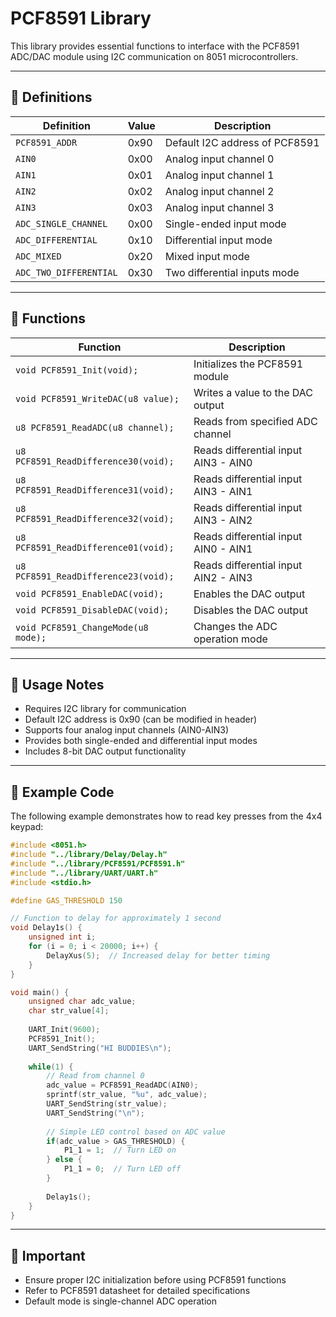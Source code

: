 # PCF8591 Library

This library provides essential functions to interface with the PCF8591 ADC/DAC module using I2C communication on 8051 microcontrollers.

---

## 📌 **Definitions**
| Definition | Value | Description |
|------------|-------|-------------|
| `PCF8591_ADDR` | 0x90 | Default I2C address of PCF8591 |
| `AIN0` | 0x00 | Analog input channel 0 |
| `AIN1` | 0x01 | Analog input channel 1 |
| `AIN2` | 0x02 | Analog input channel 2 |
| `AIN3` | 0x03 | Analog input channel 3 |
| `ADC_SINGLE_CHANNEL` | 0x00 | Single-ended input mode |
| `ADC_DIFFERENTIAL` | 0x10 | Differential input mode |
| `ADC_MIXED` | 0x20 | Mixed input mode |
| `ADC_TWO_DIFFERENTIAL` | 0x30 | Two differential inputs mode |

---

## 📌 **Functions**
| Function | Description |
|----------|-------------|
| `void PCF8591_Init(void);` | Initializes the PCF8591 module |
| `void PCF8591_WriteDAC(u8 value);` | Writes a value to the DAC output |
| `u8 PCF8591_ReadADC(u8 channel);` | Reads from specified ADC channel |
| `u8 PCF8591_ReadDifference30(void);` | Reads differential input AIN3 - AIN0 |
| `u8 PCF8591_ReadDifference31(void);` | Reads differential input AIN3 - AIN1 |
| `u8 PCF8591_ReadDifference32(void);` | Reads differential input AIN3 - AIN2 |
| `u8 PCF8591_ReadDifference01(void);` | Reads differential input AIN0 - AIN1 |
| `u8 PCF8591_ReadDifference23(void);` | Reads differential input AIN2 - AIN3 |
| `void PCF8591_EnableDAC(void);` | Enables the DAC output |
| `void PCF8591_DisableDAC(void);` | Disables the DAC output |
| `void PCF8591_ChangeMode(u8 mode);` | Changes the ADC operation mode |

---

## 📌 **Usage Notes**
- Requires I2C library for communication
- Default I2C address is 0x90 (can be modified in header)
- Supports four analog input channels (AIN0-AIN3)
- Provides both single-ended and differential input modes
- Includes 8-bit DAC output functionality

---

## 📢 **Example Code**
The following example demonstrates how to read key presses from the 4x4 keypad:

```c
#include <8051.h> 
#include "../library/Delay/Delay.h"
#include "../library/PCF8591/PCF8591.h"
#include "../library/UART/UART.h"
#include <stdio.h>  

#define GAS_THRESHOLD 150

// Function to delay for approximately 1 second
void Delay1s() {
    unsigned int i;
    for (i = 0; i < 20000; i++) {
        DelayXus(5);  // Increased delay for better timing
    }
}

void main() {
    unsigned char adc_value;
    char str_value[4]; 
    
    UART_Init(9600);
    PCF8591_Init();
    UART_SendString("HI BUDDIES\n");
    
    while(1) {
        // Read from channel 0
        adc_value = PCF8591_ReadADC(AIN0);
        sprintf(str_value, "%u", adc_value);
        UART_SendString(str_value);
        UART_SendString("\n");
        
        // Simple LED control based on ADC value
        if(adc_value > GAS_THRESHOLD) {
            P1_1 = 1;  // Turn LED on
        } else {
            P1_1 = 0;  // Turn LED off
        }
        
        Delay1s();
    }
}
```

---

## 📢 **Important**
- Ensure proper I2C initialization before using PCF8591 functions
- Refer to PCF8591 datasheet for detailed specifications
- Default mode is single-channel ADC operation